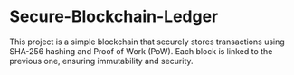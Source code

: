 # Secure-Blockchain-Ledger
This project is a simple blockchain that securely stores transactions using SHA-256 hashing and Proof of Work (PoW). Each block is linked to the previous one, ensuring immutability and security.
